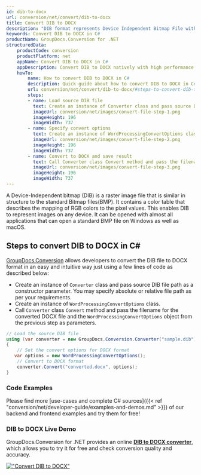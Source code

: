 ```yaml
---
id: dib-to-docx
url: conversion/net/convert/dib-to-docx
title: Convert DIB to DOCX
description: "DIB format represents Device Independent Bitmap File with .dib extension. Learn how to convert DIB to DOCX file programmatically in C# language using GroupDocs.Conversion for .NET library."
keywords: Convert DIB to DOCX in C#
productName: GroupDocs.Conversion for .NET
structuredData:
    productCode: conversion
    productPlatform: net
    appName: Convert DIB to DOCX in C#
    appDescription: Convert DIB to DOCX natively with high performance using C# language and server side GroupDocs.Conversion for .NET APIs, without the use of any software like Microsoft or Open Office.
    howTo:
        name: How to convert DIB to DOCX in C# 
        description: Quick guide about how to convert DIB to DOCX in C# with high performance and accuracy.
        url: conversion/net/convert/dib-to-docx/#steps-to-convert-dib-to-docx-in-c
        steps:
        - name: Load source DIB file 
          text: Create an instance of Converter class and pass source DIB file path as a constructor parameter. You may specify absolute or relative file path as per your requirements. 
          imageUrl: conversion/net/images/convert-file-step-1.png
          imageHeight: 196
          imageWidth: 737
        - name: Specify convert options 
          text: Create an instance of WordProcessingConvertOptions class.
          imageUrl: conversion/net/images/convert-file-step-2.png
          imageHeight: 196
          imageWidth: 737
        - name: Convert to DOCX and save result 
          text: Call Converter class Convert method and pass the filename for the converted HTML file and the WordProcessingConvertOptions object from the previous step as parameters.
          imageUrl: conversion/net/images/convert-file-step-3.png
          imageHeight: 196
          imageWidth: 737
---
```


A Device-Independent bitmap (DIB) is a raster image file that is similar in structure to the standard Bitmap files(BMP). It contains a color table that describes the mapping of RGB colors to the pixel values. This enables DIB to represent images on any device. It can be opened with almost all applications that can open a standard BMP file on Windows as well as macOS.

## Steps to convert DIB to DOCX in C#

[GroupDocs.Conversion](https://products.groupdocs.com/conversion/net) allows developers to convert the DIB file to DOCX format in an easy and intuitive way just using a few lines of code as described below:

* Create an instance of `Converter` class and pass source DIB file path as a constructor parameter. You may specify absolute or relative file path as per your requirements. 
* Create an instance of `WordProcessingConvertOptions` class.
* Call `Converter` class `Convert` method and pass the filename for the converted DOCX file and the `WordProcessingConvertOptions` object from the previous step as parameters.

```csharp
// Load the source DIB file
using (var converter = new GroupDocs.Conversion.Converter("sample.dib"))
{
    // Set the convert options for DOCX format
   var options = new WordProcessingConvertOptions();
    // Convert to DOCX format
    converter.Convert("converted.docx", options);
}
```

### Code Examples

Please find more [use-cases and complete C# sources]({{< ref "conversion/net/developer-guide/examples-and-demos.md" >}}) of our backend and frontend examples and try them for free!

### DIB to DOCX Live Demo

GroupDocs.Conversion for .NET provides an online [**DIB to DOCX converter**](https://products.groupdocs.app/conversion/dib-to-docx), which allows you to try it for free and check conversion quality and accuracy.

[!["Convert DIB to DOCX"](conversion/net/images/convert-to-docx/convert-dib-to-docx.png)](https://products.groupdocs.app/conversion/dib-to-docx)